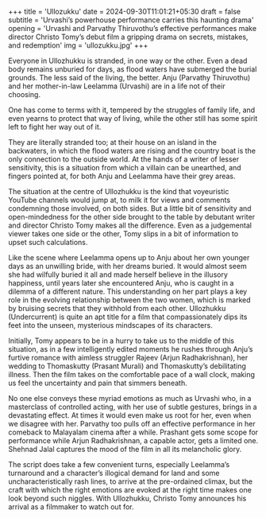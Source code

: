 +++
title = 'Ullozukku'
date = 2024-09-30T11:01:21+05:30
draft = false
subtitle = 'Urvashi’s powerhouse performance carries this haunting drama'
opening = 'Urvashi and Parvathy Thiruvothu’s effective performances make director Christo Tomy’s debut film a gripping drama on secrets, mistakes, and redemption'
img = 'ullozukku.jpg'
+++

Everyone in Ullozhukku is stranded, in one way or the other. Even a dead body remains unburied for days, as flood waters have submerged the burial grounds. The less said of the living, the better. Anju (Parvathy Thiruvothu) and her mother-in-law Leelamma (Urvashi) are in a life not of their choosing.

One has come to terms with it, tempered by the struggles of family life, and even yearns to protect that way of living, while the other still has some spirit left to fight her way out of it.

They are literally stranded too; at their house on an island in the backwaters, in which the flood waters are rising and the country boat is the only connection to the outside world. At the hands of a writer of lesser sensitivity, this is a situation from which a villain can be unearthed, and fingers pointed at, for both Anju and Leelamma have their grey areas.

The situation at the centre of Ullozhukku is the kind that voyeuristic YouTube channels would jump at, to milk it for views and comments condemning those involved, on both sides. But a little bit of sensitivity and open-mindedness for the other side brought to the table by debutant writer and director Christo Tomy makes all the difference. Even as a judgemental viewer takes one side or the other, Tomy slips in a bit of information to upset such calculations.

Like the scene where Leelamma opens up to Anju about her own younger days as an unwilling bride, with her dreams buried. It would almost seem she had wilfully buried it all and made herself believe in the illusory happiness, until years later she encountered Anju, who is caught in a dilemma of a different nature. This understanding on her part plays a key role in the evolving relationship between the two women, which is marked by bruising secrets that they withhold from each other. Ullozhukku (Undercurrent) is quite an apt title for a film that compassionately dips its feet into the unseen, mysterious mindscapes of its characters.

Initially, Tomy appears to be in a hurry to take us to the middle of this situation, as in a few intelligently edited moments he rushes through Anju’s furtive romance with aimless struggler Rajeev (Arjun Radhakrishnan), her wedding to Thomaskutty (Prasant Murali) and Thomaskutty’s debilitating illness. Then the film takes on the comfortable pace of a wall clock, making us feel the uncertainty and pain that simmers beneath.

No one else conveys these myriad emotions as much as Urvashi who, in a masterclass of controlled acting, with her use of subtle gestures, brings in a devastating effect. At times it would even make us root for her, even when we disagree with her. Parvathy too pulls off an effective performance in her comeback to Malayalam cinema after a while. Prashant gets some scope for performance while Arjun Radhakrishnan, a capable actor, gets a limited one. Shehnad Jalal captures the mood of the film in all its melancholic glory.

The script does take a few convenient turns, especially Leelamma’s turnaround and a character’s illogical demand for land and some uncharacteristically rash lines, to arrive at the pre-ordained climax, but the craft with which the right emotions are evoked at the right time makes one look beyond such niggles. With Ullozhukku, Christo Tomy announces his arrival as a filmmaker to watch out for.
